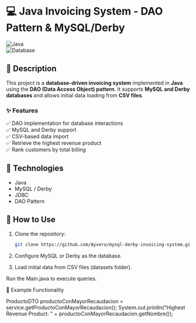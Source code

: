 # 💻 Java Invoicing System - DAO Pattern & MySQL/Derby  
![Java](https://img.shields.io/badge/Java-DAO%20Pattern-blue)  
![Database](https://img.shields.io/badge/Database-MySQL%20%7C%20Derby-green)  

## 📝 Description  
This project is a **database-driven invoicing system** implemented in **Java** using the **DAO (Data Access Object) pattern**. It supports **MySQL and Derby databases** and allows initial data loading from **CSV files**.  

### ✨ Features  
✅ DAO implementation for database interactions  
✅ MySQL and Derby support  
✅ CSV-based data import  
✅ Retrieve the highest revenue product  
✅ Rank customers by total billing  

## 🚀 Technologies  
- Java  
- MySQL / Derby  
- JDBC  
- DAO Pattern  


## 📌 How to Use  
1. Clone the repository:  
   ```sh
   git clone https://github.com/Ayvero/mysql-derby-invoicing-system.git

2. Configure MySQL or Derby as the database.

3. Load initial data from CSV files (datasets folder).

Run the Main.java to execute queries.

🔬 Example Functionality



ProductoDTO productoConMayorRecaudacion = service.getProductoConMayorRecaudacion();
System.out.println("Highest Revenue Product: " + productoConMayorRecaudacion.getNombre());
